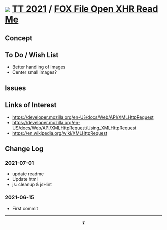 # [![](https://pushme-pullyou.github.io/tootoo-2021/lib/assets/icons/mark-github.svg )](https://github.com/pushme-pullyou/tootoo-2021/ "Source code on GitHub" ) [TT 2021]( https://pushme-pullyou.github.io/tootoo-2021/ "Home page" ) / [FOX File Open XHR Read Me]( https://pushme-pullyou.github.io/tootoo-2021/lib-templates/readme.html#lib/fox-file-open-xhr/README.md)


<!--@@@
<div class=ifrResize ><iframe src=https://pushme-pullyou.github.io/tootoo-2021/lib/fox-file-open-xhr/ height=100% width=100% ></iframe></div>
_FOX File Open XHR in a resizable window. One finger to rotate. Two to zoom._

### Full Screen: [FOX File Open XHR]( https://pushme-pullyou.github.io/tootoo-2021/lib/fox-file-open-xhr/ )
@@@-->


## Concept


## To Do / Wish List

* Better handling of images
* Center small images?

## Issues


## Links of Interest

* https://developer.mozilla.org/en-US/docs/Web/API/XMLHttpRequest
* https://developer.mozilla.org/en-US/docs/Web/API/XMLHttpRequest/Using_XMLHttpRequest
* https://en.wikipedia.org/wiki/XMLHttpRequest

## Change Log

### 2021-07-01

* update readme
* Update html
* js: cleanup & jsHint

### 2021-06-15

* First commit


***

<center title="Hello! Click me to go up to the top" ><a class=aDingbat href=javascript:window.scrollTo(0,0);> ❦ </a></center>
